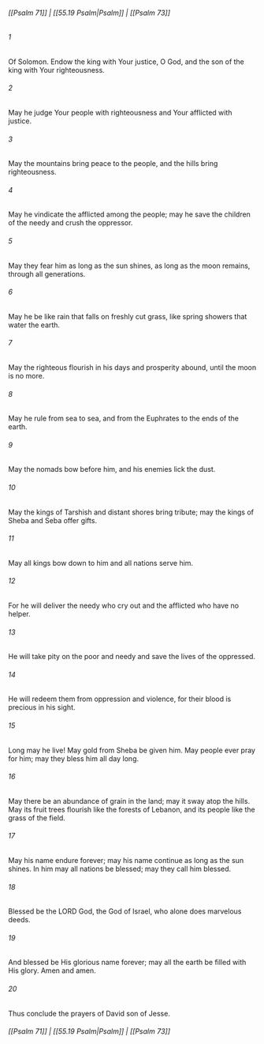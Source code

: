 
###### [[Psalm 71]] | [[55.19 Psalm|Psalm]] | [[Psalm 73]]

###### 1
Of Solomon. Endow the king with Your justice, O God, and the son of the king with Your righteousness.
###### 2
May he judge Your people with righteousness and Your afflicted with justice.
###### 3
May the mountains bring peace to the people, and the hills bring righteousness.
###### 4
May he vindicate the afflicted among the people; may he save the children of the needy and crush the oppressor.
###### 5
May they fear him as long as the sun shines, as long as the moon remains, through all generations.
###### 6
May he be like rain that falls on freshly cut grass, like spring showers that water the earth.
###### 7
May the righteous flourish in his days and prosperity abound, until the moon is no more.
###### 8
May he rule from sea to sea, and from the Euphrates to the ends of the earth.
###### 9
May the nomads bow before him, and his enemies lick the dust.
###### 10
May the kings of Tarshish and distant shores bring tribute; may the kings of Sheba and Seba offer gifts.
###### 11
May all kings bow down to him and all nations serve him.
###### 12
For he will deliver the needy who cry out and the afflicted who have no helper.
###### 13
He will take pity on the poor and needy and save the lives of the oppressed.
###### 14
He will redeem them from oppression and violence, for their blood is precious in his sight.
###### 15
Long may he live! May gold from Sheba be given him. May people ever pray for him; may they bless him all day long.
###### 16
May there be an abundance of grain in the land; may it sway atop the hills. May its fruit trees flourish like the forests of Lebanon, and its people like the grass of the field.
###### 17
May his name endure forever; may his name continue as long as the sun shines. In him may all nations be blessed; may they call him blessed.
###### 18
Blessed be the LORD God, the God of Israel, who alone does marvelous deeds.
###### 19
And blessed be His glorious name forever; may all the earth be filled with His glory. Amen and amen.
###### 20
Thus conclude the prayers of David son of Jesse.

###### [[Psalm 71]] | [[55.19 Psalm|Psalm]] | [[Psalm 73]]
